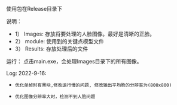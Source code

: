 使用包在Release目录下

说明：
*    1） Images: 存放将要处理的人脸图像。最好是清晰的正脸。
*    2） module: 使用到的关键点模型文件
*    3） Results:  存放处理后的文件

运行：
    点击main.exe，会处理Images目录下的所有图像。


Log:
2022-9-16:
*     优化单帧时有黑块,修改运行慢的问题, 修改输出平均脸的分辨率为(800x800)
*     优化图像分辨率大时，检测不到人脸问题
    




